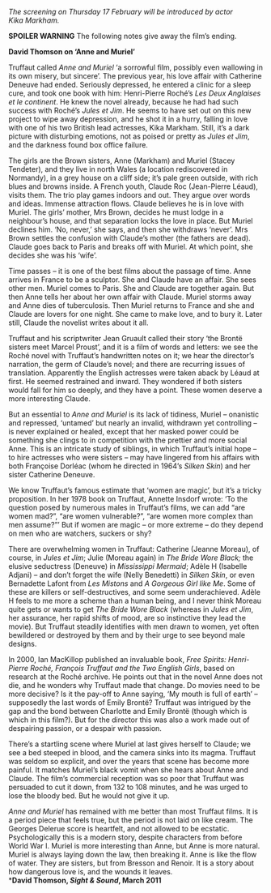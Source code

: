 
_The screening on Thursday 17 February will be introduced by actor  
Kika Markham._

**SPOILER WARNING** The following notes give away the film’s ending.

**David Thomson on ‘Anne and Muriel’**

Truffaut called _Anne and Muriel_ ‘a sorrowful film, possibly even wallowing in its own misery, but sincere’. The previous year, his love affair with Catherine Deneuve had ended. Seriously depressed, he entered a clinic for a sleep cure, and took one book with him: Henri-Pierre Roché’s _Les Deux_ _Anglaises et le continent_. He knew the novel already, because he had had such success with Roché’s _Jules et Jim_. He seems to have set out on this new project to wipe away depression, and he shot it in a hurry, falling in love with one of his two British lead actresses, Kika Markham. Still, it’s a dark picture with disturbing emotions, not as poised or pretty as _Jules et Jim_, and the darkness found box office failure.

The girls are the Brown sisters, Anne (Markham) and Muriel (Stacey Tendeter), and they live in north Wales (a location rediscovered in Normandy), in a grey house on a cliff side; it’s pale green outside, with rich blues and browns inside. A French youth, Claude Roc (Jean-Pierre Léaud), visits them. The trio play games indoors and out. They argue over words and ideas. Immense attraction flows. Claude believes he is in love with Muriel. The girls’ mother, Mrs Brown, decides he must lodge in a neighbour’s house, and that separation locks the love in place. But Muriel declines him. ‘No, never,’ she says, and then she withdraws ‘never’. Mrs Brown settles the confusion with Claude’s mother (the fathers are dead). Claude goes back to Paris and breaks off with Muriel. At which point, she decides she was his ‘wife’.

Time passes – it is one of the best films about the passage of time. Anne arrives in France to be a sculptor. She and Claude have an affair. She sees other men. Muriel comes to Paris. She and Claude are together again. But then Anne tells her about her own affair with Claude. Muriel storms away and Anne dies of tuberculosis. Then Muriel returns to France and she and Claude are lovers for one night. She came to make love, and to bury it. Later still, Claude the novelist writes about it all.

Truffaut and his scriptwriter Jean Gruault called their story ‘the Brontë sisters meet Marcel Proust’, and it is a film of words and letters: we see the Roché novel with Truffaut’s handwritten notes on it; we hear the director’s narration, the germ of Claude’s novel; and there are recurring issues of translation. Apparently the English actresses were taken aback by Léaud at first. He seemed restrained and inward. They wondered if both sisters would fall for him so deeply, and they have a point. These women deserve a more interesting Claude.

But an essential to _Anne and Muriel_ is its lack of tidiness, Muriel – onanistic and repressed, ‘untamed’ but nearly an invalid, withdrawn yet controlling – is never explained or healed, except that her masked power could be something she clings to in competition with the prettier and more social Anne. This is an intricate study of siblings, in which Truffaut’s initial hope – to hire actresses who were sisters – may have lingered from his affairs with both Françoise Dorléac (whom he directed in 1964’s _Silken Skin_) and her sister Catherine Deneuve.

We know Truffaut’s famous estimate that ‘women are magic’, but it’s a tricky proposition. In her 1978 book on Truffaut, Annette Insdorf wrote: ‘To the question posed by numerous males in Truffaut’s films, we can add “are women mad?”, “are women vulnerable?”, “are women more complex than men assume?”’ But if women are magic – or more extreme – do they depend on men who are watchers, suckers or shy?

There are overwhelming women in Truffaut: Catherine (Jeanne Moreau), of course, in _Jules et Jim_; Julie (Moreau again) in _The Bride Wore Black;_ the elusive seductress (Deneuve) in _Mississippi Mermaid_; Adèle H (Isabelle Adjani) – and don’t forget the wife (Nelly Benedetti) in _Silken Skin_, or even Bernadette Lafont from _Les Mistons_ and _A Gorgeous Girl like Me_. Some of these are killers or self-destructives, and some seem underachieved. Adèle H feels to me more a scheme than a human being, and I never think Moreau quite gets or wants to get _The Bride Wore Black_ (whereas in _Jules et Jim_, her assurance, her rapid shifts of mood, are so instinctive they lead the movie). But Truffaut steadily identifies with men drawn to women, yet often bewildered or destroyed by them and by their urge to see beyond male designs.

In 2000, Ian MacKillop published an invaluable book, _Free Spirits: Henri-Pierre Roché, François Truffaut and the Two English Girls_, based on research at the Roché archive. He points out that in the novel Anne does not die, and he wonders why Truffaut made that change. Do movies need to be more decisive? Is it the pay-off to Anne saying, ‘My mouth is full of earth’ – supposedly the last words of Emily Brontë? Truffaut was intrigued by the gap and the bond between Charlotte and Emily Brontë (though which is which in this film?). But for the director this was also a work made out of despairing passion, or a despair with passion.

There’s a startling scene where Muriel at last gives herself to Claude; we see a bed steeped in blood, and the camera sinks into its magma. Truffaut was seldom so explicit, and over the years that scene has become more painful. It matches Muriel’s black vomit when she hears about Anne and Claude. The film’s commercial reception was so poor that Truffaut was persuaded to cut it down, from 132 to 108 minutes, and he was urged to lose the bloody bed. But he would not give it up.

_Anne and Muriel_ has remained with me better than most Truffaut films. It is a period piece that feels true, but the period is not laid on like cream. The Georges Delerue score is heartfelt, and not allowed to be ecstatic. Psychologically this is a modern story, despite characters from before World War I. Muriel is more interesting than Anne, but Anne is more natural. Muriel is always laying down the law, then breaking it. Anne is like the flow of water. They are sisters, but from Bresson and Renoir. It is a story about how dangerous love is, and the wounds it leaves.<br>
***David Thomson, _Sight & Sound_, March 2011**
<!--stackedit_data:
eyJoaXN0b3J5IjpbLTkyNDYyMzkzMl19
-->